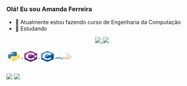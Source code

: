 ### Olá! Eu sou Amanda Ferreira

- 🔭 Atualmente estou fazendo curso de Engenharia da Computação
- 🌱 Estudando 

<div align="center">
  <a href="https://github.com/amandaferreira-prog">
  <img height="180em" src="https://github-readme-stats.vercel.app/api?username=amandaferreira-prog&show_icons=true&theme=synthwave&include_all_commits=true&count_private=true"/>
  <img height="130em" src="https://github-readme-stats.vercel.app/api/top-langs/?username=amandaferreira-prog&layout=compact&langs_count=7&theme=synthwave"/>
</div>
<div style="display: inline_block"><br>
<img align="center" alt="Amanda-Python" height="30" width="40" src="https://raw.githubusercontent.com/devicons/devicon/master/icons/python/python-original.svg">
<img align="center" alt="Amanda-Csharp" height="30" width="40" src="https://raw.githubusercontent.com/devicons/devicon/master/icons/csharp/csharp-original.svg">
<img align="center" alt="Amanda-Python" height="30" width="40" src="https://raw.githubusercontent.com/devicons/devicon/master/icons/c/c-original.svg">
<img align="center" alt="Amanda-Python" height="30" width="40" src="https://raw.githubusercontent.com/devicons/devicon/master/icons/mysql/mysql-original-wordmark.svg">

##

<div>
  <a href = "mailto:amandaferreira.sa16@gmail.com"><img src="https://img.shields.io/badge/-Gmail-%23333?style=for-the-badge&logo=gmail&logoColor=red" target="_blank"></a>
  <a href="https://www.linkedin.com/in/eng-amandaferreira/" target="_blank"><img src="https://img.shields.io/badge/-LinkedIn-%230077B5?style=for-the-badge&logo=linkedin&logoColor=white" target="_blank"></a>
